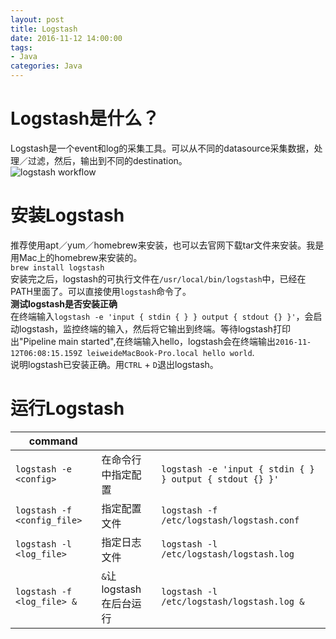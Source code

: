 ```yaml
---
layout: post
title: Logstash
date: 2016-11-12 14:00:00
tags:
- Java
categories: Java
---
```


# Logstash是什么？
Logstash是一个event和log的采集工具。可以从不同的datasource采集数据，处理／过滤，然后，输出到不同的destination。    
![logstash workflow](https://www.elastic.co/guide/en/logstash/current/static/images/basic_logstash_pipeline.png)


# 安装Logstash        
推荐使用apt／yum／homebrew来安装，也可以去官网下载tar文件来安装。我是用Mac上的homebrew来安装的。    
`brew install logstash`    
安装完之后，logstash的可执行文件在`/usr/local/bin/logstash`中，已经在PATH里面了。可以直接使用`logstash`命令了。    
**测试logstash是否安装正确**        
在终端输入`logstash -e 'input { stdin { } } output { stdout {} }'`，会启动logstash，监控终端的输入，然后将它输出到终端。等待logstash打印出"Pipeline main started",在终端输入hello，logstash会在终端输出`2016-11-12T06:08:15.159Z leiweideMacBook-Pro.local hello world`.      
说明logstash已安装正确。用`CTRL` + `D`退出logstash。    
# 运行Logstash    
|            command              |                              |                                                          |
| ------------------------------- | ---------------------------- | -------------------------------------------------------- |
| `logstash -e <config>`          | 在命令行中指定配置              | `logstash -e 'input { stdin { } } output { stdout {} }'` |
| `logstash -f <config_file>`     | 指定配置文件                   | `logstash -f /etc/logstash/logstash.conf`                |
| `logstash -l <log_file>`        | 指定日志文件                   | `logstash -l /etc/logstash/logstash.log`                 |
| `logstash -f <log_file> &`      | `&`让logstash在后台运行        | `logstash -l /etc/logstash/logstash.log &`               |
